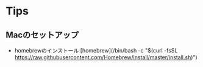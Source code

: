 # Tips

## Macのセットアップ

* homebrewのインストール
[homebrew](/bin/bash -c "$(curl -fsSL https://raw.githubusercontent.com/Homebrew/install/master/install.sh)")
